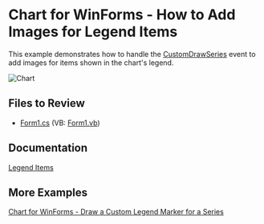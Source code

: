
# Chart for WinForms - How to Add Images for Legend Items

This example demonstrates how to handle the [CustomDrawSeries](https://docs.devexpress.com/WindowsForms/DevExpress.XtraCharts.ChartControl.CustomDrawSeries?v=22.2&f=CustomDrawSeries) event to add images for items shown in the chart's legend.

![Chart](./images/Chart.png)

## Files to Review

* [Form1.cs](./CS/Form1.cs) (VB: [Form1.vb](./VB/Form1.vb))

## Documentation

[Legend Items](https://docs.devexpress.com/WindowsForms/115949/controls-and-libraries/chart-control/legends/legend-items?v=22.2&p=netframework)

## More Examples

[Chart for WinForms - Draw a Custom Legend Marker for a Series](https://github.com/DevExpress-Examples/winforms-chart-draw-a-custom-legend-marker-for-a-series)







